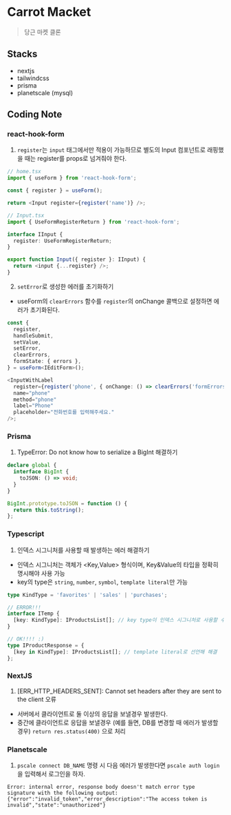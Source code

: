 # Carrot Macket

> 당근 마켓 클론

## Stacks

- nextjs
- tailwindcss
- prisma
- planetscale (mysql)

## Coding Note

### react-hook-form

1. `register`는 `input` 태그에서만 적용이 가능하므로 별도의 Input 컴포넌트로
   래핑했을 때는 register를 props로 넘겨줘야 한다.

```ts
// home.tsx
import { useForm } from 'react-hook-form';

const { register } = useForm();

return <Input register={register('name')} />;

// Input.tsx
import { UseFormRegisterReturn } from 'react-hook-form';

interface IInput {
  register: UseFormRegisterReturn;
}

export function Input({ register }: IInput) {
  return <input {...register} />;
}
```

2. `setError`로 생성한 에러를 초기화하기

- useForm의 `clearErrors` 함수를 `register`의 onChange 콜백으로 설정하면 에러가 초기화된다.

```ts
const {
  register,
  handleSubmit,
  setValue,
  setError,
  clearErrors,
  formState: { errors },
} = useForm<IEditForm>();

<InputWithLabel
  register={register('phone', { onChange: () => clearErrors('formErrors') })}
  name="phone"
  method="phone"
  label="Phone"
  placeholder="전화번호를 입력해주세요."
/>;
```

### Prisma

1. TypeError: Do not know how to serialize a BigInt 해결하기

```ts
declare global {
  interface BigInt {
    toJSON: () => void;
  }
}

BigInt.prototype.toJSON = function () {
  return this.toString();
};
```

### Typescript

1. 인덱스 시그니처를 사용할 때 발생하는 에러 해결하기

- 인덱스 시그니처는 객체가 <Key,Value> 형식이며, Key&Value의 타입을 정확히 명시해야 사용 가능
- key의 type은 `string`, `number`, `symbol`, `template literal`만 가능

```ts
type KindType = 'favorites' | 'sales' | 'purchases';

// ERROR!!!
interface ITemp {
  [key: KindType]: IProductsList[]; // key type이 인덱스 시그니처로 사용할 수 없는 타입
}

// OK!!!! :)
type IProductResponse = {
  [key in KindType]: IProductsList[]; // template literal로 선언해 해결
};
```

### NextJS

1. [ERR_HTTP_HEADERS_SENT]: Cannot set headers after they are sent to the client 오류

- 서버에서 클라이언트로 둘 이상의 응답을 보낼경우 발생한다.
- 중간에 클라이언트로 응답을 보낼경우 (예를 들면, DB를 변경할 때 에러가 발생할 경우) `return res.status(400)` 으로 처리

### Planetscale

1. `pscale connect DB_NAME` 명령 시 다음 에러가 발생한다면 `pscale auth login`을 입력해서 로그인을 하자.

```
Error: internal error, response body doesn't match error type signature with the following output:
{"error":"invalid_token","error_description":"The access token is invalid","state":"unauthorized"}
```
